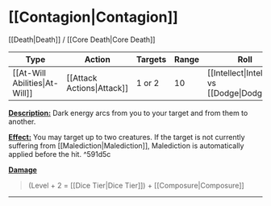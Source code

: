 # [[Contagion|Contagion]]
[[Death|Death]] / [[Core Death|Core Death]]

| Type | Action | Targets | Range | Roll |
| --- | --- | --- | --- | --- |
| [[At-Will Abilities\|At-Will]] | [[Attack Actions\|Attack]] | 1 or 2 | 10 | [[Intellect\|Intellect]] vs [[Dodge\|Dodge]] |
<u>**Description:**</u> Dark energy arcs from you to your target and from them to another.

<u>**Effect:**</u> You may target up to two creatures. If the target is not currently suffering from [[Malediction|Malediction]], Malediction is automatically applied before the hit. ^591d5c


<u>**Damage**</u>
>(Level + 2 = [[Dice Tier|Dice Tier]]) + [[Composure|Composure]]

---